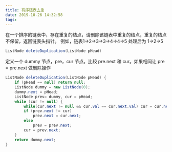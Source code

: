 ```yaml
---
title: 有序链表去重
date: 2019-10-26 14:32:58
tags: 
---
```

在一个排序的链表中，存在重复的结点，请删除该链表中重复的结点，重复的结点不保留，返回链表头指针。 例如，链表1->2->3->3->4->4->5 处理后为 1->2->5

```java
ListNode deleteDuplication(ListNode pHead)
```

定义一个 dummy 节点，pre，cur 节点。比较 pre.next 和 cur。如果相同让 pre = pre.next 做删除操作

```java
ListNode deleteDuplication(ListNode pHead) {
    if (pHead == null) return null;
    ListNode dummy = new ListNode(0);
    dummy.next = pHead;
    ListNode prev= dummy, cur = pHead;
    while (cur != null) {
        while(cur.next != null && cur.val == cur.next.val) cur = cur.next;
        if (prev.next != cur)
            prev.next = cur.next;
        else
            prev = prev.next;
        cur = prev.next;
    }
    return dummy.next;
}
```
